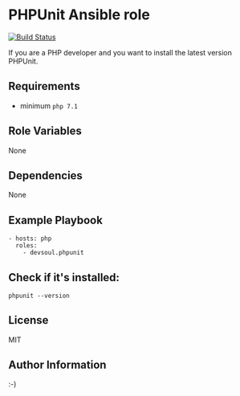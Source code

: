 PHPUnit Ansible role
=========
[![Build Status](https://travis-ci.com/devsoul/ansible-role-phpunit.svg?branch=master)](https://travis-ci.com/devsoul/ansible-role-phpunit)

If you are a PHP developer and you want to install the latest version PHPUnit.

Requirements
------------
  - minimum `php 7.1` 

Role Variables
--------------
None

Dependencies
------------
None

Example Playbook
----------------
    - hosts: php
      roles:
        - devsoul.phpunit

Check if it's installed:
------
    phpunit --version

License
-------
MIT

Author Information
------------------

:-)
